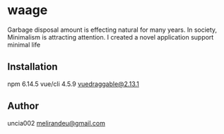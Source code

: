 # waage
Garbage disposal amount is effecting natural for many years. In society, Minimalism is attracting attention.  I created  a novel application support minimal life

## Installation
npm 6.14.5
vue/cli 4.5.9
vuedraggable@2.13.1


## Author 
uncia002
melirandeu@gmail.com
